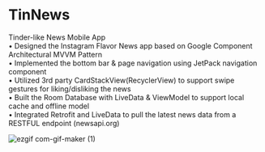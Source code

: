 # TinNews
Tinder-like News Mobile App  
•	Designed the Instagram Flavor News app based on Google Component Architectural MVVM Pattern  
•	Implemented the bottom bar & page navigation using JetPack navigation component   
•	Utilized 3rd party CardStackView(RecyclerView) to support swipe gestures for liking/disliking the news  
•	Built the Room Database with LiveData & ViewModel to support local cache and offline model  
•	Integrated Retrofit and LiveData to pull the latest news data from a RESTFUL endpoint  (newsapi.org)  

![ezgif com-gif-maker (1)](https://user-images.githubusercontent.com/113338413/192128627-0f1b7af2-3022-4e8b-8e82-e22810814845.gif)
